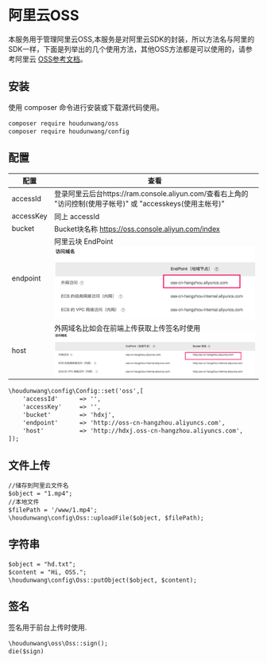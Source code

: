 # 阿里云OSS
本服务用于管理阿里云OSS,本服务是对阿里云SDK的封装，所以方法名与阿里的SDK一样，下面是列举出的几个使用方法，其他OSS方法都是可以使用的，请参考阿里云 [OSS参考文档](https://help.aliyun.com/document_detail/32103.html?spm=5176.doc32099.6.748.85Qz6b)。
## 安装

使用 composer 命令进行安装或下载源代码使用。

```
composer require houdunwang/oss
composer require houdunwang/config
```

## 配置
|   配置 | 查看   |
| --- | --- |
| accessId |  登录阿里云后台https://ram.console.aliyun.com/查看右上角的 "访问控制(使用子帐号)" 或 "accesskeys(使用主帐号)"  |
| accessKey |  同上 accessId  |
| bucket | Bucket块名称 https://oss.console.aliyun.com/index |
| endpoint | 阿里云块 EndPoint![image-20180726054958340](assets/image-20180726054958340.png) |
| host | 外网域名比如会在前端上传获取上传签名时使用![image-20180726055213901](assets/image-20180726055213901.png) |

```
\houdunwang\config\Config::set('oss',[
    'accessId'      => '',
    'accessKey'     => '',
    'bucket'        => 'hdxj',
    'endpoint'      => 'http://oss-cn-hangzhou.aliyuncs.com',
    'host'          => 'http://hdxj.oss-cn-hangzhou.aliyuncs.com',
]);
```

## 文件上传
```
//储存到阿里云文件名
$object = "1.mp4";
//本地文件
$filePath = '/www/1.mp4';
\houdunwang\config\Oss::uploadFile($object, $filePath);
```
## 字符串

```
$object = "hd.txt";
$content = "Hi, OSS.";
\houdunwang\config\Oss::putObject($object, $content);
```

## 签名

签名用于前台上传时使用.

```
\houdunwang\oss\Oss::sign();
die($sign)
```

